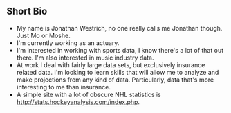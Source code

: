 ## Short Bio

- My name is Jonathan Westrich, no one really calls me Jonathan though.  Just Mo or Moshe.
- I'm currently working as an actuary.
- I'm interested in working with sports data, I know there's a lot of that out there.  I'm also interested in music industry data.
- At work I deal with fairly large data sets, but exclusively insurance related data.  I'm looking to learn skills that will allow me to analyze and make projections from any kind of data.  Particularly, data that's more interesting to me than insurance.
- A simple site with a lot of obscure NHL statistics is http://stats.hockeyanalysis.com/index.php.